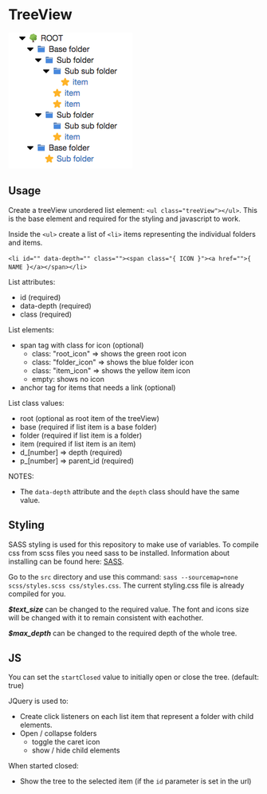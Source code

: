 # TreeView

![treeview](./src/img/treeview.png)

## Usage

Create a treeView unordered list element: `<ul class="treeView"></ul>`.
This is the base element and required for the styling and javascript to work.

Inside the `<ul>` create a list of `<li>` items representing the individual folders and items.

`<li id="" data-depth="" class=""><span class="{ ICON }"><a href="">{ NAME }</a></span></li>`

List attributes: 
* id (required)
* data-depth (required)
* class (required)

List elements:
* span tag with class for icon (optional)
  * class: "root_icon" => shows the green root icon
  * class: "folder_icon" => shows the blue folder icon
  * class: "item_icon" => shows the yellow item icon
  * empty: shows no icon
* anchor tag for items that needs a link (optional)

List class values:
  * root (optional as root item of the treeView)
  * base (required if list item is a base folder)
  * folder (required if list item is a folder)
  * item (required if list item is an item)
  * d_[number] => depth (required)
  * p_[number] => parent_id (required)
  
NOTES:
* The `data-depth` attribute and the `depth` class should have the same value.

## Styling

SASS styling is used for this repository to make use of variables.
To compile css from scss files you need sass to be installed. Information about installing can be found here: [SASS](https://sass-lang.com/).

Go to the `src` directory and use this command: `sass --sourcemap=none scss/styles.scss css/styles.css`.
The current styling.css file is already compiled for you.

***$text_size*** can be changed to the required value. The font and icons size will be changed with it to remain consistent with eachother.
 
***$max_depth*** can be changed to the required depth of the whole tree.

## JS

You can set the `startClosed` value to initially open or close the tree. (default: true)

JQuery is used to: 
* Create click listeners on each list item that represent a folder with child elements.
* Open / collapse folders
  * toggle the caret icon
  * show / hide child elements
  
When started closed:
* Show the tree to the selected item (if the `id` parameter is set in the url)